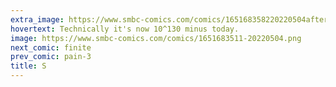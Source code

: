 ```yaml
---
extra_image: https://www.smbc-comics.com/comics/165168358220220504after.png
hovertext: Technically it's now 10^130 minus today.
image: https://www.smbc-comics.com/comics/1651683511-20220504.png
next_comic: finite
prev_comic: pain-3
title: S
---
```


